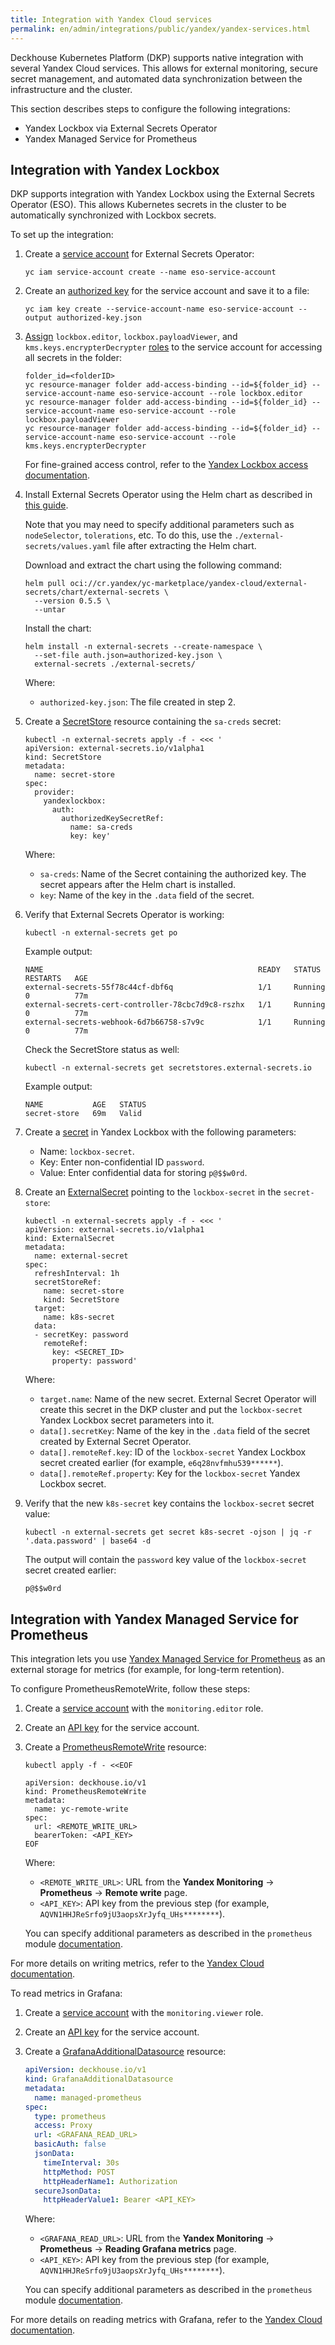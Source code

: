 ```yaml
---
title: Integration with Yandex Cloud services
permalink: en/admin/integrations/public/yandex/yandex-services.html
---
```


Deckhouse Kubernetes Platform (DKP) supports native integration with several Yandex Cloud services.
This allows for external monitoring, secure secret management, and automated data synchronization between the infrastructure and the cluster.

This section describes steps to configure the following integrations:

- Yandex Lockbox via External Secrets Operator
- Yandex Managed Service for Prometheus

## Integration with Yandex Lockbox

DKP supports integration with Yandex Lockbox using the External Secrets Operator (ESO).
This allows Kubernetes secrets in the cluster to be automatically synchronized with Lockbox secrets.

To set up the integration:

1. Create a [service account](https://yandex.cloud/en/docs/iam/operations/sa/create) for External Secrets Operator:

   ```shell
   yc iam service-account create --name eso-service-account
   ```

1. Create an [authorized key](https://yandex.cloud/en/docs/iam/operations/authentication/manage-authorized-keys) for the service account and save it to a file:

   ```shell
   yc iam key create --service-account-name eso-service-account --output authorized-key.json
   ```

1. [Assign](https://yandex.cloud/en/docs/iam/operations/sa/assign-role-for-sa) `lockbox.editor`, `lockbox.payloadViewer`, and `kms.keys.encrypterDecrypter` [roles](https://yandex.cloud/en/docs/lockbox/security/#service-roles) to the service account for accessing all secrets in the folder:

   ```shell
   folder_id=<folderID>
   yc resource-manager folder add-access-binding --id=${folder_id} --service-account-name eso-service-account --role lockbox.editor
   yc resource-manager folder add-access-binding --id=${folder_id} --service-account-name eso-service-account --role lockbox.payloadViewer
   yc resource-manager folder add-access-binding --id=${folder_id} --service-account-name eso-service-account --role kms.keys.encrypterDecrypter
   ```

   For fine-grained access control, refer to the [Yandex Lockbox access documentation](https://yandex.cloud/en/docs/lockbox/security/).

1. Install External Secrets Operator using the Helm chart as described in [this guide](https://yandex.cloud/en/docs/managed-kubernetes/operations/applications/external-secrets-operator#helm-install).

   Note that you may need to specify additional parameters such as `nodeSelector`, `tolerations`, etc.
   To do this, use the `./external-secrets/values.yaml` file after extracting the Helm chart.

   Download and extract the chart using the following command:

   ```shell
   helm pull oci://cr.yandex/yc-marketplace/yandex-cloud/external-secrets/chart/external-secrets \
     --version 0.5.5 \
     --untar
   ```

   Install the chart:

   ```shell
   helm install -n external-secrets --create-namespace \
     --set-file auth.json=authorized-key.json \
     external-secrets ./external-secrets/
   ```

   Where:

   - `authorized-key.json`: The file created in step 2.

1. Create a [SecretStore](https://external-secrets.io/latest/api/secretstore/) resource containing the `sa-creds` secret:

   ```shell
   kubectl -n external-secrets apply -f - <<< '
   apiVersion: external-secrets.io/v1alpha1
   kind: SecretStore
   metadata:
     name: secret-store
   spec:
     provider:
       yandexlockbox:
         auth:
           authorizedKeySecretRef:
             name: sa-creds
             key: key'
   ```

   Where:

   - `sa-creds`: Name of the Secret containing the authorized key. The secret appears after the Helm chart is installed.
   - `key`: Name of the key in the `.data` field of the secret.

1. Verify that External Secrets Operator is working:

   ```shell
   kubectl -n external-secrets get po
   ```

   Example output:

   ```console
   NAME                                                READY   STATUS    RESTARTS   AGE
   external-secrets-55f78c44cf-dbf6q                   1/1     Running   0          77m
   external-secrets-cert-controller-78cbc7d9c8-rszhx   1/1     Running   0          77m
   external-secrets-webhook-6d7b66758-s7v9c            1/1     Running   0          77m
   ```

   Check the SecretStore status as well:

   ```shell
   kubectl -n external-secrets get secretstores.external-secrets.io 
   ```

   Example output:

   ```console
   NAME           AGE   STATUS
   secret-store   69m   Valid
   ```

1. Create a [secret](https://yandex.cloud/en/docs/lockbox/operations/secret-create) in Yandex Lockbox with the following parameters:

   - Name: `lockbox-secret`.
   - Key: Enter non-confidential ID `password`.
   - Value: Enter confidential data for storing `p@$$w0rd`.

1. Create an [ExternalSecret](https://external-secrets.io/latest/api/externalsecret/) pointing to the `lockbox-secret` in the `secret-store`:

   ```shell
   kubectl -n external-secrets apply -f - <<< '
   apiVersion: external-secrets.io/v1alpha1
   kind: ExternalSecret
   metadata:
     name: external-secret
   spec:
     refreshInterval: 1h
     secretStoreRef:
       name: secret-store
       kind: SecretStore
     target:
       name: k8s-secret
     data:
     - secretKey: password
       remoteRef:
         key: <SECRET_ID>
         property: password'
   ```

   Where:

   - `target.name`: Name of the new secret.
     External Secret Operator will create this secret in the DKP cluster
     and put the `lockbox-secret` Yandex Lockbox secret parameters into it.
   - `data[].secretKey`: Name of the key in the `.data` field of the secret created by External Secret Operator.
   - `data[].remoteRef.key`: ID of the `lockbox-secret` Yandex Lockbox secret created earlier
     (for example, `e6q28nvfmhu539******`).
   - `data[].remoteRef.property`: Key for the `lockbox-secret` Yandex Lockbox secret.

1. Verify that the new `k8s-secret` key contains the `lockbox-secret` secret value:

   ```shell
   kubectl -n external-secrets get secret k8s-secret -ojson | jq -r '.data.password' | base64 -d
   ```

   The output will contain the `password` key value of the `lockbox-secret` secret created earlier:

   ```console
   p@$$w0rd
   ```

## Integration with Yandex Managed Service for Prometheus

This integration lets you use [Yandex Managed Service for Prometheus](https://yandex.cloud/en/docs/monitoring/operations/prometheus/) as an external storage for metrics (for example, for long-term retention).

To configure PrometheusRemoteWrite, follow these steps:

1. Create a [service account](https://yandex.cloud/en/docs/iam/operations/sa/create) with the `monitoring.editor` role.
1. Create an [API key](https://yandex.cloud/en/docs/iam/operations/authentication/manage-api-keys) for the service account.
1. Create a [PrometheusRemoteWrite](/modules/prometheus/cr.html#prometheusremotewrite) resource:

   ```shell
   kubectl apply -f - <<EOF
   
   apiVersion: deckhouse.io/v1
   kind: PrometheusRemoteWrite
   metadata:
     name: yc-remote-write
   spec:
     url: <REMOTE_WRITE_URL>
     bearerToken: <API_KEY>
   EOF
   ```

   Where:

   - `<REMOTE_WRITE_URL>`: URL from the **Yandex Monitoring** -> **Prometheus** -> **Remote write** page.
   - `<API_KEY>`: API key from the previous step (for example, `AQVN1HHJReSrfo9jU3aopsXrJyfq_UHs********`).

   You can specify additional parameters as described in the `prometheus` module [documentation](/modules/prometheus/cr.html#prometheusremotewrite).

For more details on writing metrics, refer to the [Yandex Cloud documentation](https://yandex.cloud/en/docs/monitoring/operations/prometheus/ingestion/remote-write).

To read metrics in Grafana:

1. Create a [service account](https://yandex.cloud/en/docs/iam/operations/sa/create) with the `monitoring.viewer` role.
1. Create an [API key](https://yandex.cloud/en/docs/iam/operations/authentication/manage-api-keys) for the service account.
1. Create a [GrafanaAdditionalDatasource](/modules/prometheus/cr.html#grafanaadditionaldatasource) resource:

   ```yaml
   apiVersion: deckhouse.io/v1
   kind: GrafanaAdditionalDatasource
   metadata:
     name: managed-prometheus
   spec:
     type: prometheus
     access: Proxy
     url: <GRAFANA_READ_URL>
     basicAuth: false
     jsonData:
       timeInterval: 30s
       httpMethod: POST
       httpHeaderName1: Authorization
     secureJsonData:
       httpHeaderValue1: Bearer <API_KEY>
   ```

   Where:

   - `<GRAFANA_READ_URL>`: URL from the **Yandex Monitoring** -> **Prometheus** -> **Reading Grafana metrics** page.
   - `<API_KEY>`: API key from the previous step (for example, `AQVN1HHJReSrfo9jU3aopsXrJyfq_UHs********`).

   You can specify additional parameters as described in the `prometheus` module [documentation](/modules/prometheus/cr.html#grafanaadditionaldatasource).

For more details on reading metrics with Grafana, refer to the [Yandex Cloud documentation](https://yandex.cloud/en/docs/monitoring/operations/prometheus/querying/grafana).
